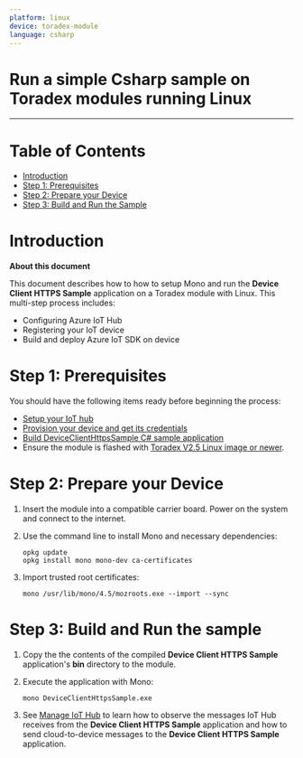 ```yaml
---
platform: linux
device: toradex-module
language: csharp
---
```


Run a simple Csharp sample on Toradex modules running Linux
===
---

# Table of Contents

-   [Introduction](#Introduction)
-   [Step 1: Prerequisites](#Prerequisites)
-   [Step 2: Prepare your Device](#PrepareDevice)
-   [Step 3: Build and Run the Sample](#Build)

<a name="Introduction"></a>
# Introduction

**About this document**

This document describes how to how to setup Mono and run the **Device Client HTTPS Sample** application on a Toradex module with Linux. This multi-step process includes:
-   Configuring Azure IoT Hub
-   Registering your IoT device
-   Build and deploy Azure IoT SDK on device

<a name="Prerequisites"></a>
# Step 1: Prerequisites

You should have the following items ready before beginning the process:

-   [Setup your IoT hub][lnk-setup-iot-hub]
-   [Provision your device and get its credentials][lnk-manage-iot-hub]
-   [Build DeviceClientHttpsSample C# sample application][run_sample_on_desktop_windows]
-   Ensure the module is flashed with [Toradex V2.5 Linux image or newer][toradex_image_update].

<a name="PrepareDevice"></a>
# Step 2: Prepare your Device

1.  Insert the module into a compatible carrier board.  Power on the system and connect to the internet.

2.  Use the command line to install Mono and necessary dependencies:

    ```
    opkg update
    opkg install mono mono-dev ca-certificates
    ```

3.  Import trusted root certificates:

    ```
    mono /usr/lib/mono/4.5/mozroots.exe --import --sync
    ```

<a name="Build"></a>
# Step 3: Build and Run the sample

1.  Copy the the contents of the compiled **Device Client HTTPS Sample** application's **bin** directory to the module.

2.  Execute the application with Mono:

    ```
    mono DeviceClientHttpsSample.exe
    ```


3.   See [Manage IoT Hub][lnk-manage-iot-hub] to learn how to observe the messages IoT Hub receives from the **Device Client HTTPS Sample** application and how to send cloud-to-device messages to the **Device Client HTTPS Sample** application.

[run_sample_on_desktop_windows]: windows-desktop-csharp.md
[toradex_image_update]: http://developer.toradex.com/knowledge-base/how-to-setup-environment-for-embedded-linux-application-development#Linux_Image_Update

[lnk-setup-iot-hub]: ../setup_iothub.md
[lnk-manage-iot-hub]: ../manage_iot_hub.md